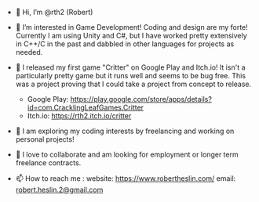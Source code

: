 - 👋 Hi, I’m @rth2 (Robert)

- 👀 I’m interested in Game Development! Coding and design are my forte! Currently I am using Unity and C#, but I have worked pretty extensively in C++/C in the past and dabbled in other languages for projects as needed.

- 🎃 I released my first game "Critter" on Google Play and Itch.io! It isn't a particularly pretty game but it runs well and seems to be bug free. This was a project proving that I could take a project from concept to release.

  - Google Play: https://play.google.com/store/apps/details?id=com.CracklingLeafGames.Critter
  - Itch.io: https://rth2.itch.io/critter

- 🌱 I am exploring my coding interests by freelancing and working on personal projects!

- 💞️ I love to collaborate and am looking for employment or longer term freelance contracts.

- 📫 How to reach me : website: https://www.robertheslin.com/
                       email: robert.heslin.2@gmail.com

<!---
rth2/rth2 is a ✨ special ✨ repository because its `README.md` (this file) appears on your GitHub profile.
You can click the Preview link to take a look at your changes.
--->
